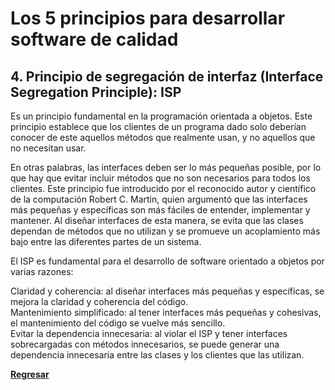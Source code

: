 # Los 5 principios para desarrollar software de calidad

## 4. Principio de segregación de interfaz (Interface Segregation Principle): ISP

Es un principio fundamental en la programación orientada a objetos. Este principio establece que los clientes de un programa dado solo deberían conocer de este aquellos métodos que realmente usan, y no aquellos que no necesitan usar.

En otras palabras, las interfaces deben ser lo más pequeñas posible, por lo que hay que evitar incluir métodos que no son necesarios para todos los clientes. Este principio fue introducido por el reconocido autor y científico de la computación Robert C. Martin, quien argumentó que las interfaces más pequeñas y específicas son más fáciles de entender, implementar y mantener. Al diseñar interfaces de esta manera, se evita que las clases dependan de métodos que no utilizan y se promueve un acoplamiento más bajo entre las diferentes partes de un sistema.

El ISP es fundamental para el desarrollo de software orientado a objetos por varias razones:

Claridad y coherencia: al diseñar interfaces más pequeñas y específicas, se mejora la claridad y coherencia del código.<br>
Mantenimiento simplificado: al tener interfaces más pequeñas y cohesivas, el mantenimiento del código se vuelve más sencillo.<br>
Evitar la dependencia innecesaria: al violar el ISP y tener interfaces sobrecargadas con métodos innecesarios, se puede generar una dependencia innecesaria entre las clases y los clientes que las utilizan.<br>

[**Regresar**](./00-intro.md)
